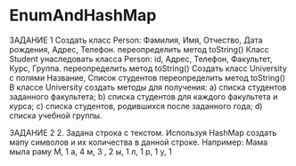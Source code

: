 # EnumAndHashMap
ЗАДАНИЕ 1
Создать класс Person: Фамилия, Имя, Отчество, Дата рождения, Адрес, Телефон.
 переопределить метод toString()
    Класс Student унаследовать класса Person: id, Адрес, Телефон, Факультет, Курс, Группа.
 переопределить метод toString()
    Создать класс University с полями Название, Список студентов переопределить метод toString()
    В классе University создать методы для получения:
a) списка студентов заданного факультета;
b) списка студентов для каждого факультета и курса;
c) списка студентов, родившихся после заданного года; 
d) списка учебной группы.

ЗАДАНИЕ 2
2. Задана строка с текстом. 
Используя HashMap создать мапу символов и их количества в данной строке.
Например: Мама мыла раму
М, 1
а, 4
м, 3
 , 2
ы, 1
л, 1
р, 1
у, 1
